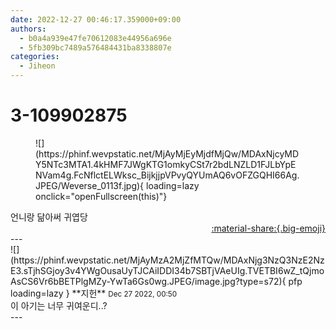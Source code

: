 ```yaml
---
date: 2022-12-27 00:46:17.359000+09:00
authors:
  - b0a4a939e47fe70612083e44956a696e
  - 5fb309bc7489a576484431ba8338807e
categories:
  - Jiheon
---
```


# 3-109902875

<div class="post-container" markdown="1">
<div class="content-container md-sidebar__scrollwrap" markdown="1">


<figure markdown="1">
![](https://phinf.wevpstatic.net/MjAyMjEyMjdfMjQw/MDAxNjcyMDY5NTc3MTA1.4kHMF7JWgKTG1omkyCSt7r2bdLNZLD1FJLbYpENVam4g.FcNflctELWksc_BijkjjpVPvyQYUmAQ6vOFZGQHI66Ag.JPEG/Weverse_0113f.jpg){ loading=lazy onclick="openFullscreen(this)"}
</figure>
언니랑 닮아써 귀엽당

</div>
</div>

<div style="text-align: right;" markdown="1">
<a href="https://weverse.io/fromis9/fanpost/3-109902875" style="text-align: right;">:material-share:{.big-emoji}</a>
</div>
---

<div class="comments-container md-sidebar__scrollwrap" markdown="1">
<div class="comment" markdown="1">
<div class='id-container' markdown="1">
![](https://phinf.wevpstatic.net/MjAyMzA2MjZfMTQw/MDAxNjg3NzQ3NzE2NzE3.sTjhSGjoy3v4YWgOusaUyTJCAiIDDI34b7SBTjVAeUIg.TVETBI6wZ_tQjmoAsCS6Vr6bBETPlgMZy-YwTa6Gs0wg.JPEG/image.jpg?type=s72){ pfp loading=lazy }
**<span class="artist">지헌</span>** <small>Dec 27 2022, 00:50</small><br>
</div>
<div class='comment-body' markdown="1">
이 아기는 너무 귀여운디..?
</div>
</div>
</div>
---

